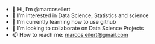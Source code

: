 - 👋 Hi, I’m @marcoseilert
- 👀 I’m interested in Data Science, Statistics and science
- 🌱 I’m currently learning how to use github
- 💞️ I’m looking to collaborate on Data Science Projects
- 📫 How to reach me: marcos.eilert@gmail.com

<!---
marcoseilert/marcoseilert is a ✨ special ✨ repository because its `README.md` (this file) appears on your GitHub profile.
You can click the Preview link to take a look at your changes.
--->
